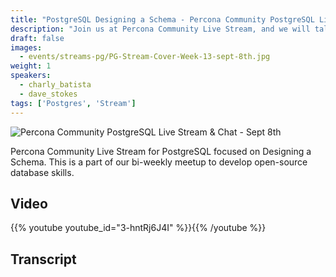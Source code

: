 ```yaml
---
title: "PostgreSQL Designing a Schema - Percona Community PostgreSQL Live Stream & Chat - Sept, 8th"
description: "Join us at Percona Community Live Stream, and we will talk about PostgreSQL Designing a Schema with database experts on Thursday, September 8th at 12:00 PM EDT / 06:00 PM CEST / 09:30 PM IST"
draft: false
images:
  - events/streams-pg/PG-Stream-Cover-Week-13-sept-8th.jpg
weight: 1
speakers:
  - charly_batista
  - dave_stokes
tags: ['Postgres', 'Stream']
---
```


![Percona Community PostgreSQL Live Stream & Chat - Sept 8th](events/streams-pg/PG-Stream-Cover-Week-13-sept-8th.jpg)

Percona Community Live Stream for PostgreSQL focused on Designing a Schema. This is a part of our bi-weekly meetup to develop open-source database skills. 

## Video

{{% youtube youtube_id="3-hntRj6J4I" %}}{{% /youtube %}}


## Transcript
